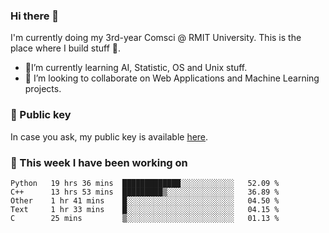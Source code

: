 ### Hi there 👋

I'm currently doing my 3rd-year Comsci @ RMIT University. This is the place where I build stuff 👀. 

- 🌱I’m currently learning AI, Statistic, OS and Unix stuff.
- 👯 I’m looking to collaborate on Web Applications and Machine Learning projects.

### 🔑 Public key

In case you ask, my public key is available [here](https://public.auspham.dev/).

### 📅 This week I have been working on
<!--START_SECTION:waka-->
```text
Python   19 hrs 36 mins  █████████████░░░░░░░░░░░░   52.09 % 
C++      13 hrs 53 mins  █████████▒░░░░░░░░░░░░░░░   36.89 % 
Other    1 hr 41 mins    █░░░░░░░░░░░░░░░░░░░░░░░░   04.50 % 
Text     1 hr 33 mins    █░░░░░░░░░░░░░░░░░░░░░░░░   04.15 % 
C        25 mins         ▒░░░░░░░░░░░░░░░░░░░░░░░░   01.13 % 
```
<!--END_SECTION:waka-->

<!--
**rockmanvnx6/rockmanvnx6** is a ✨ _special_ ✨ repository because its `README.md` (this file) appears on your GitHub profile.

Here are some ideas to get you started:

- 🔭 I’m currently working on ...
- 🌱 I’m currently learning ...
- 👯 I’m looking to collaborate on ...
- 🤔 I’m looking for help with ...
- 💬 Ask me about ...
- 📫 How to reach me: ...
- 😄 Pronouns: ...
- ⚡ Fun fact: ...
-->
